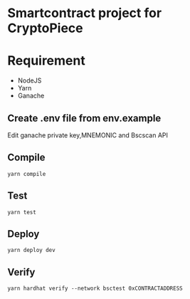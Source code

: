 # Smartcontract project for CryptoPiece

# Requirement

 -  NodeJS
 -  Yarn
 -  Ganache
 
## Create .env file from env.example
Edit ganache private key,MNEMONIC  and Bscscan API 


## Compile
`yarn compile`
## Test
`yarn test`
## Deploy
`yarn deploy dev`
## Verify 
```
yarn hardhat verify --network bsctest 0xCONTRACTADDRESS
```

